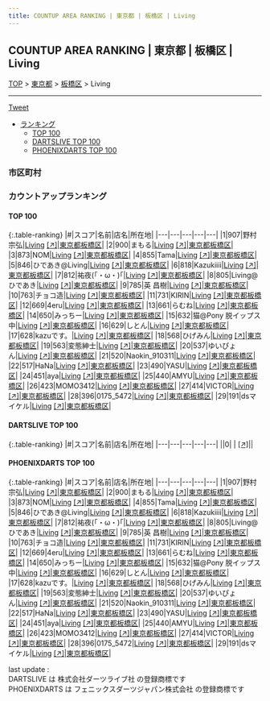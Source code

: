 ```yaml
---
title: COUNTUP AREA RANKING | 東京都 | 板橋区 | Living
---
```

## COUNTUP AREA RANKING | 東京都 | 板橋区 | Living

[TOP](/darts/rank/) > [東京都](/darts/rank/東京都/) > [板橋区](/darts/rank/東京都/板橋区/) > Living

___

<a href="https://twitter.com/share?ref_src=twsrc%5Etfw" data-text="COUNTUP AREA RANKING | 東京都板橋区Living" class="twitter-share-button" data-hashtags="DARTSLIVE,PHOENIXDARTS,darts,ダーツ" data-show-count="false">Tweet</a>

* [ランキング](#カウントアップランキング)
    * [TOP 100](#top-100)
    * [DARTSLIVE TOP 100](#dartslive-top-100)
    * [PHOENIXDARTS TOP 100](#phoenixdarts-top-100)

### 市区町村

<ul>

</ul>

### カウントアップランキング

#### TOP 100



{:.table-ranking}
|#|スコア|名前|店名|所在地|
|---|---|---|---|---|
|1|907|<span class="rank-name-pd"><span class="pro-icon-pd"></span>野村 宗弘</span>|<a href="/darts/rank/shops/81409.html">Living</a> <a href="https://vs.phoenixdarts.com/jp/shop/shopDetailInfo/s_81409?s_seq=81409">[↗]</a>|<a href="/darts/rank/東京都/板橋区">東京都板橋区</a>|
|2|900|<span class="rank-name-pd">まもる</span>|<a href="/darts/rank/shops/81409.html">Living</a> <a href="https://vs.phoenixdarts.com/jp/shop/shopDetailInfo/s_81409?s_seq=81409">[↗]</a>|<a href="/darts/rank/東京都/板橋区">東京都板橋区</a>|
|3|873|<span class="rank-name-pd">NOM</span>|<a href="/darts/rank/shops/81409.html">Living</a> <a href="https://vs.phoenixdarts.com/jp/shop/shopDetailInfo/s_81409?s_seq=81409">[↗]</a>|<a href="/darts/rank/東京都/板橋区">東京都板橋区</a>|
|4|855|<span class="rank-name-pd">Tama</span>|<a href="/darts/rank/shops/81409.html">Living</a> <a href="https://vs.phoenixdarts.com/jp/shop/shopDetailInfo/s_81409?s_seq=81409">[↗]</a>|<a href="/darts/rank/東京都/板橋区">東京都板橋区</a>|
|5|846|<span class="rank-name-pd">ひであき@Living</span>|<a href="/darts/rank/shops/81409.html">Living</a> <a href="https://vs.phoenixdarts.com/jp/shop/shopDetailInfo/s_81409?s_seq=81409">[↗]</a>|<a href="/darts/rank/東京都/板橋区">東京都板橋区</a>|
|6|818|<span class="rank-name-pd">Kazukiiii</span>|<a href="/darts/rank/shops/81409.html">Living</a> <a href="https://vs.phoenixdarts.com/jp/shop/shopDetailInfo/s_81409?s_seq=81409">[↗]</a>|<a href="/darts/rank/東京都/板橋区">東京都板橋区</a>|
|7|812|<span class="rank-name-pd">祐夜(｢・ω・)｢</span>|<a href="/darts/rank/shops/81409.html">Living</a> <a href="https://vs.phoenixdarts.com/jp/shop/shopDetailInfo/s_81409?s_seq=81409">[↗]</a>|<a href="/darts/rank/東京都/板橋区">東京都板橋区</a>|
|8|805|<span class="rank-name-pd">Living@ひであき</span>|<a href="/darts/rank/shops/81409.html">Living</a> <a href="https://vs.phoenixdarts.com/jp/shop/shopDetailInfo/s_81409?s_seq=81409">[↗]</a>|<a href="/darts/rank/東京都/板橋区">東京都板橋区</a>|
|9|785|<span class="rank-name-pd"><span class="pro-icon-pd"></span>英 昌樹</span>|<a href="/darts/rank/shops/81409.html">Living</a> <a href="https://vs.phoenixdarts.com/jp/shop/shopDetailInfo/s_81409?s_seq=81409">[↗]</a>|<a href="/darts/rank/東京都/板橋区">東京都板橋区</a>|
|10|763|<span class="rank-name-pd">チョコ造</span>|<a href="/darts/rank/shops/81409.html">Living</a> <a href="https://vs.phoenixdarts.com/jp/shop/shopDetailInfo/s_81409?s_seq=81409">[↗]</a>|<a href="/darts/rank/東京都/板橋区">東京都板橋区</a>|
|11|731|<span class="rank-name-pd">KIRIN</span>|<a href="/darts/rank/shops/81409.html">Living</a> <a href="https://vs.phoenixdarts.com/jp/shop/shopDetailInfo/s_81409?s_seq=81409">[↗]</a>|<a href="/darts/rank/東京都/板橋区">東京都板橋区</a>|
|12|669|<span class="rank-name-pd">4eru</span>|<a href="/darts/rank/shops/81409.html">Living</a> <a href="https://vs.phoenixdarts.com/jp/shop/shopDetailInfo/s_81409?s_seq=81409">[↗]</a>|<a href="/darts/rank/東京都/板橋区">東京都板橋区</a>|
|13|661|<span class="rank-name-pd">らむね</span>|<a href="/darts/rank/shops/81409.html">Living</a> <a href="https://vs.phoenixdarts.com/jp/shop/shopDetailInfo/s_81409?s_seq=81409">[↗]</a>|<a href="/darts/rank/東京都/板橋区">東京都板橋区</a>|
|14|650|<span class="rank-name-pd">みっちー</span>|<a href="/darts/rank/shops/81409.html">Living</a> <a href="https://vs.phoenixdarts.com/jp/shop/shopDetailInfo/s_81409?s_seq=81409">[↗]</a>|<a href="/darts/rank/東京都/板橋区">東京都板橋区</a>|
|15|632|<span class="rank-name-pd">猫@Pony 脱イップス中</span>|<a href="/darts/rank/shops/81409.html">Living</a> <a href="https://vs.phoenixdarts.com/jp/shop/shopDetailInfo/s_81409?s_seq=81409">[↗]</a>|<a href="/darts/rank/東京都/板橋区">東京都板橋区</a>|
|16|629|<span class="rank-name-pd">しとん</span>|<a href="/darts/rank/shops/81409.html">Living</a> <a href="https://vs.phoenixdarts.com/jp/shop/shopDetailInfo/s_81409?s_seq=81409">[↗]</a>|<a href="/darts/rank/東京都/板橋区">東京都板橋区</a>|
|17|628|<span class="rank-name-pd">kazuです。</span>|<a href="/darts/rank/shops/81409.html">Living</a> <a href="https://vs.phoenixdarts.com/jp/shop/shopDetailInfo/s_81409?s_seq=81409">[↗]</a>|<a href="/darts/rank/東京都/板橋区">東京都板橋区</a>|
|18|568|<span class="rank-name-pd">ひげみん</span>|<a href="/darts/rank/shops/81409.html">Living</a> <a href="https://vs.phoenixdarts.com/jp/shop/shopDetailInfo/s_81409?s_seq=81409">[↗]</a>|<a href="/darts/rank/東京都/板橋区">東京都板橋区</a>|
|19|563|<span class="rank-name-pd">変態紳士</span>|<a href="/darts/rank/shops/81409.html">Living</a> <a href="https://vs.phoenixdarts.com/jp/shop/shopDetailInfo/s_81409?s_seq=81409">[↗]</a>|<a href="/darts/rank/東京都/板橋区">東京都板橋区</a>|
|20|537|<span class="rank-name-pd">ゆいぴょん</span>|<a href="/darts/rank/shops/81409.html">Living</a> <a href="https://vs.phoenixdarts.com/jp/shop/shopDetailInfo/s_81409?s_seq=81409">[↗]</a>|<a href="/darts/rank/東京都/板橋区">東京都板橋区</a>|
|21|520|<span class="rank-name-pd">Naokin_910311</span>|<a href="/darts/rank/shops/81409.html">Living</a> <a href="https://vs.phoenixdarts.com/jp/shop/shopDetailInfo/s_81409?s_seq=81409">[↗]</a>|<a href="/darts/rank/東京都/板橋区">東京都板橋区</a>|
|22|517|<span class="rank-name-pd">HaNa</span>|<a href="/darts/rank/shops/81409.html">Living</a> <a href="https://vs.phoenixdarts.com/jp/shop/shopDetailInfo/s_81409?s_seq=81409">[↗]</a>|<a href="/darts/rank/東京都/板橋区">東京都板橋区</a>|
|23|490|<span class="rank-name-pd">YASU</span>|<a href="/darts/rank/shops/81409.html">Living</a> <a href="https://vs.phoenixdarts.com/jp/shop/shopDetailInfo/s_81409?s_seq=81409">[↗]</a>|<a href="/darts/rank/東京都/板橋区">東京都板橋区</a>|
|24|451|<span class="rank-name-pd">aya</span>|<a href="/darts/rank/shops/81409.html">Living</a> <a href="https://vs.phoenixdarts.com/jp/shop/shopDetailInfo/s_81409?s_seq=81409">[↗]</a>|<a href="/darts/rank/東京都/板橋区">東京都板橋区</a>|
|25|440|<span class="rank-name-pd">AMYU</span>|<a href="/darts/rank/shops/81409.html">Living</a> <a href="https://vs.phoenixdarts.com/jp/shop/shopDetailInfo/s_81409?s_seq=81409">[↗]</a>|<a href="/darts/rank/東京都/板橋区">東京都板橋区</a>|
|26|423|<span class="rank-name-pd">MOMO3412</span>|<a href="/darts/rank/shops/81409.html">Living</a> <a href="https://vs.phoenixdarts.com/jp/shop/shopDetailInfo/s_81409?s_seq=81409">[↗]</a>|<a href="/darts/rank/東京都/板橋区">東京都板橋区</a>|
|27|414|<span class="rank-name-pd">VICTOR</span>|<a href="/darts/rank/shops/81409.html">Living</a> <a href="https://vs.phoenixdarts.com/jp/shop/shopDetailInfo/s_81409?s_seq=81409">[↗]</a>|<a href="/darts/rank/東京都/板橋区">東京都板橋区</a>|
|28|396|<span class="rank-name-pd">0175_5472</span>|<a href="/darts/rank/shops/81409.html">Living</a> <a href="https://vs.phoenixdarts.com/jp/shop/shopDetailInfo/s_81409?s_seq=81409">[↗]</a>|<a href="/darts/rank/東京都/板橋区">東京都板橋区</a>|
|29|191|<span class="rank-name-pd">dsマイケル</span>|<a href="/darts/rank/shops/81409.html">Living</a> <a href="https://vs.phoenixdarts.com/jp/shop/shopDetailInfo/s_81409?s_seq=81409">[↗]</a>|<a href="/darts/rank/東京都/板橋区">東京都板橋区</a>|


#### DARTSLIVE TOP 100



{:.table-ranking}
|#|スコア|名前|店名|所在地|
|---|---|---|---|---|
||0|<span class="rank-name-dl"> </span>|<a href="/darts/rank/shops/.html"></a> <a href="">[↗]</a>|<a href="/darts/rank//"></a>|


#### PHOENIXDARTS TOP 100



{:.table-ranking}
|#|スコア|名前|店名|所在地|
|---|---|---|---|---|
|1|907|<span class="rank-name-pd"><span class="pro-icon-pd"></span>野村 宗弘</span>|<a href="/darts/rank/shops/81409.html">Living</a> <a href="https://vs.phoenixdarts.com/jp/shop/shopDetailInfo/s_81409?s_seq=81409">[↗]</a>|<a href="/darts/rank/東京都/板橋区">東京都板橋区</a>|
|2|900|<span class="rank-name-pd">まもる</span>|<a href="/darts/rank/shops/81409.html">Living</a> <a href="https://vs.phoenixdarts.com/jp/shop/shopDetailInfo/s_81409?s_seq=81409">[↗]</a>|<a href="/darts/rank/東京都/板橋区">東京都板橋区</a>|
|3|873|<span class="rank-name-pd">NOM</span>|<a href="/darts/rank/shops/81409.html">Living</a> <a href="https://vs.phoenixdarts.com/jp/shop/shopDetailInfo/s_81409?s_seq=81409">[↗]</a>|<a href="/darts/rank/東京都/板橋区">東京都板橋区</a>|
|4|855|<span class="rank-name-pd">Tama</span>|<a href="/darts/rank/shops/81409.html">Living</a> <a href="https://vs.phoenixdarts.com/jp/shop/shopDetailInfo/s_81409?s_seq=81409">[↗]</a>|<a href="/darts/rank/東京都/板橋区">東京都板橋区</a>|
|5|846|<span class="rank-name-pd">ひであき@Living</span>|<a href="/darts/rank/shops/81409.html">Living</a> <a href="https://vs.phoenixdarts.com/jp/shop/shopDetailInfo/s_81409?s_seq=81409">[↗]</a>|<a href="/darts/rank/東京都/板橋区">東京都板橋区</a>|
|6|818|<span class="rank-name-pd">Kazukiiii</span>|<a href="/darts/rank/shops/81409.html">Living</a> <a href="https://vs.phoenixdarts.com/jp/shop/shopDetailInfo/s_81409?s_seq=81409">[↗]</a>|<a href="/darts/rank/東京都/板橋区">東京都板橋区</a>|
|7|812|<span class="rank-name-pd">祐夜(｢・ω・)｢</span>|<a href="/darts/rank/shops/81409.html">Living</a> <a href="https://vs.phoenixdarts.com/jp/shop/shopDetailInfo/s_81409?s_seq=81409">[↗]</a>|<a href="/darts/rank/東京都/板橋区">東京都板橋区</a>|
|8|805|<span class="rank-name-pd">Living@ひであき</span>|<a href="/darts/rank/shops/81409.html">Living</a> <a href="https://vs.phoenixdarts.com/jp/shop/shopDetailInfo/s_81409?s_seq=81409">[↗]</a>|<a href="/darts/rank/東京都/板橋区">東京都板橋区</a>|
|9|785|<span class="rank-name-pd"><span class="pro-icon-pd"></span>英 昌樹</span>|<a href="/darts/rank/shops/81409.html">Living</a> <a href="https://vs.phoenixdarts.com/jp/shop/shopDetailInfo/s_81409?s_seq=81409">[↗]</a>|<a href="/darts/rank/東京都/板橋区">東京都板橋区</a>|
|10|763|<span class="rank-name-pd">チョコ造</span>|<a href="/darts/rank/shops/81409.html">Living</a> <a href="https://vs.phoenixdarts.com/jp/shop/shopDetailInfo/s_81409?s_seq=81409">[↗]</a>|<a href="/darts/rank/東京都/板橋区">東京都板橋区</a>|
|11|731|<span class="rank-name-pd">KIRIN</span>|<a href="/darts/rank/shops/81409.html">Living</a> <a href="https://vs.phoenixdarts.com/jp/shop/shopDetailInfo/s_81409?s_seq=81409">[↗]</a>|<a href="/darts/rank/東京都/板橋区">東京都板橋区</a>|
|12|669|<span class="rank-name-pd">4eru</span>|<a href="/darts/rank/shops/81409.html">Living</a> <a href="https://vs.phoenixdarts.com/jp/shop/shopDetailInfo/s_81409?s_seq=81409">[↗]</a>|<a href="/darts/rank/東京都/板橋区">東京都板橋区</a>|
|13|661|<span class="rank-name-pd">らむね</span>|<a href="/darts/rank/shops/81409.html">Living</a> <a href="https://vs.phoenixdarts.com/jp/shop/shopDetailInfo/s_81409?s_seq=81409">[↗]</a>|<a href="/darts/rank/東京都/板橋区">東京都板橋区</a>|
|14|650|<span class="rank-name-pd">みっちー</span>|<a href="/darts/rank/shops/81409.html">Living</a> <a href="https://vs.phoenixdarts.com/jp/shop/shopDetailInfo/s_81409?s_seq=81409">[↗]</a>|<a href="/darts/rank/東京都/板橋区">東京都板橋区</a>|
|15|632|<span class="rank-name-pd">猫@Pony 脱イップス中</span>|<a href="/darts/rank/shops/81409.html">Living</a> <a href="https://vs.phoenixdarts.com/jp/shop/shopDetailInfo/s_81409?s_seq=81409">[↗]</a>|<a href="/darts/rank/東京都/板橋区">東京都板橋区</a>|
|16|629|<span class="rank-name-pd">しとん</span>|<a href="/darts/rank/shops/81409.html">Living</a> <a href="https://vs.phoenixdarts.com/jp/shop/shopDetailInfo/s_81409?s_seq=81409">[↗]</a>|<a href="/darts/rank/東京都/板橋区">東京都板橋区</a>|
|17|628|<span class="rank-name-pd">kazuです。</span>|<a href="/darts/rank/shops/81409.html">Living</a> <a href="https://vs.phoenixdarts.com/jp/shop/shopDetailInfo/s_81409?s_seq=81409">[↗]</a>|<a href="/darts/rank/東京都/板橋区">東京都板橋区</a>|
|18|568|<span class="rank-name-pd">ひげみん</span>|<a href="/darts/rank/shops/81409.html">Living</a> <a href="https://vs.phoenixdarts.com/jp/shop/shopDetailInfo/s_81409?s_seq=81409">[↗]</a>|<a href="/darts/rank/東京都/板橋区">東京都板橋区</a>|
|19|563|<span class="rank-name-pd">変態紳士</span>|<a href="/darts/rank/shops/81409.html">Living</a> <a href="https://vs.phoenixdarts.com/jp/shop/shopDetailInfo/s_81409?s_seq=81409">[↗]</a>|<a href="/darts/rank/東京都/板橋区">東京都板橋区</a>|
|20|537|<span class="rank-name-pd">ゆいぴょん</span>|<a href="/darts/rank/shops/81409.html">Living</a> <a href="https://vs.phoenixdarts.com/jp/shop/shopDetailInfo/s_81409?s_seq=81409">[↗]</a>|<a href="/darts/rank/東京都/板橋区">東京都板橋区</a>|
|21|520|<span class="rank-name-pd">Naokin_910311</span>|<a href="/darts/rank/shops/81409.html">Living</a> <a href="https://vs.phoenixdarts.com/jp/shop/shopDetailInfo/s_81409?s_seq=81409">[↗]</a>|<a href="/darts/rank/東京都/板橋区">東京都板橋区</a>|
|22|517|<span class="rank-name-pd">HaNa</span>|<a href="/darts/rank/shops/81409.html">Living</a> <a href="https://vs.phoenixdarts.com/jp/shop/shopDetailInfo/s_81409?s_seq=81409">[↗]</a>|<a href="/darts/rank/東京都/板橋区">東京都板橋区</a>|
|23|490|<span class="rank-name-pd">YASU</span>|<a href="/darts/rank/shops/81409.html">Living</a> <a href="https://vs.phoenixdarts.com/jp/shop/shopDetailInfo/s_81409?s_seq=81409">[↗]</a>|<a href="/darts/rank/東京都/板橋区">東京都板橋区</a>|
|24|451|<span class="rank-name-pd">aya</span>|<a href="/darts/rank/shops/81409.html">Living</a> <a href="https://vs.phoenixdarts.com/jp/shop/shopDetailInfo/s_81409?s_seq=81409">[↗]</a>|<a href="/darts/rank/東京都/板橋区">東京都板橋区</a>|
|25|440|<span class="rank-name-pd">AMYU</span>|<a href="/darts/rank/shops/81409.html">Living</a> <a href="https://vs.phoenixdarts.com/jp/shop/shopDetailInfo/s_81409?s_seq=81409">[↗]</a>|<a href="/darts/rank/東京都/板橋区">東京都板橋区</a>|
|26|423|<span class="rank-name-pd">MOMO3412</span>|<a href="/darts/rank/shops/81409.html">Living</a> <a href="https://vs.phoenixdarts.com/jp/shop/shopDetailInfo/s_81409?s_seq=81409">[↗]</a>|<a href="/darts/rank/東京都/板橋区">東京都板橋区</a>|
|27|414|<span class="rank-name-pd">VICTOR</span>|<a href="/darts/rank/shops/81409.html">Living</a> <a href="https://vs.phoenixdarts.com/jp/shop/shopDetailInfo/s_81409?s_seq=81409">[↗]</a>|<a href="/darts/rank/東京都/板橋区">東京都板橋区</a>|
|28|396|<span class="rank-name-pd">0175_5472</span>|<a href="/darts/rank/shops/81409.html">Living</a> <a href="https://vs.phoenixdarts.com/jp/shop/shopDetailInfo/s_81409?s_seq=81409">[↗]</a>|<a href="/darts/rank/東京都/板橋区">東京都板橋区</a>|
|29|191|<span class="rank-name-pd">dsマイケル</span>|<a href="/darts/rank/shops/81409.html">Living</a> <a href="https://vs.phoenixdarts.com/jp/shop/shopDetailInfo/s_81409?s_seq=81409">[↗]</a>|<a href="/darts/rank/東京都/板橋区">東京都板橋区</a>|


<div class="footer border-top border-gray-light mt-5 pt-3 text-right text-gray">
    last update : <span style="font-weight: italic" id="foot_last_modified"></span><br />
    DARTSLIVE は 株式会社ダーツライブ社 の登録商標です<br />
    PHOENIXDARTS は フェニックスダーツジャパン株式会社 の登録商標です<br />
</div>

<script src="https://cdnjs.cloudflare.com/ajax/libs/jquery.tablesorter/2.31.3/js/jquery.tablesorter.min.js" integrity="sha512-qzgd5cYSZcosqpzpn7zF2ZId8f/8CHmFKZ8j7mU4OUXTNRd5g+ZHBPsgKEwoqxCtdQvExE5LprwwPAgoicguNg==" crossorigin="anonymous" referrerpolicy="no-referrer"></script>
<link rel="stylesheet" href="https://cdnjs.cloudflare.com/ajax/libs/jquery.tablesorter/2.31.3/css/theme.default.min.css" integrity="sha512-wghhOJkjQX0Lh3NSWvNKeZ0ZpNn+SPVXX1Qyc9OCaogADktxrBiBdKGDoqVUOyhStvMBmJQ8ZdMHiR3wuEq8+w==" crossorigin="anonymous" referrerpolicy="no-referrer" />
<script>
$(function() {
    $(".table-ranking").tablesorter({sortList:[[0, 0]]});
    $("#foot_last_modified").text(formatDate(new Date(document.lastModified), 'yyyy-MM-dd HH:mm:ss'));
});
</script>

<script async src="https://platform.twitter.com/widgets.js" charset="utf-8"></script>